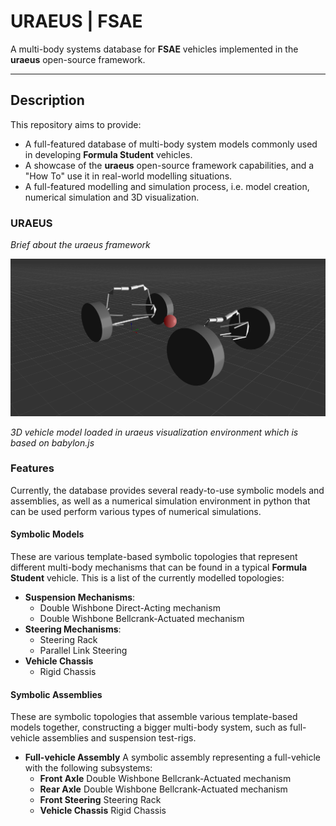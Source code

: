 # **URAEUS** | FSAE

A multi-body systems database for **FSAE** vehicles implemented in the **uraeus** open-source framework.

----------------

## Description

This repository aims to provide:

- A full-featured database of multi-body system models commonly used in developing **Formula Student** vehicles.
- A showcase of the **uraeus** open-source framework capabilities, and a "How To" use it in real-world modelling situations.
- A full-featured modelling and simulation process, i.e. model creation, numerical simulation and 3D visualization.

### URAEUS

*Brief about the uraeus framework*

![vehicle visual](readme_materials\sample_vehicle_3D.png)

*3D vehicle model loaded in uraeus visualization environment which is based on babylon.js*

### Features

Currently, the database provides several ready-to-use symbolic models and assemblies, as well as a numerical simulation environment in python that can be used perform various types of numerical simulations. 

#### Symbolic Models
These are various template-based symbolic topologies that represent different multi-body mechanisms that can be found in a typical **Formula Student** vehicle. 
This is a list of the currently modelled topologies:

- **Suspension Mechanisms**:
  - Double Wishbone Direct-Acting mechanism
  - Double Wishbone Bellcrank-Actuated mechanism
- **Steering Mechanisms**:
  - Steering Rack
  - Parallel Link Steering
- **Vehicle Chassis**
  - Rigid Chassis



#### Symbolic Assemblies

These are symbolic topologies that assemble various template-based models together, constructing a bigger multi-body system, such as full-vehicle assemblies and suspension test-rigs.

- **Full-vehicle Assembly**
  A symbolic assembly representing a full-vehicle with the following subsystems:
  - **Front Axle**
    Double Wishbone Bellcrank-Actuated mechanism
  - **Rear Axle**
    Double Wishbone Bellcrank-Actuated mechanism
  - **Front Steering**
    Steering Rack
  - **Vehicle Chassis**
    Rigid Chassis

